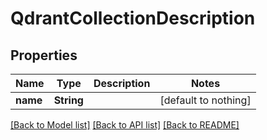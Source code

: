 # QdrantCollectionDescription


## Properties
Name | Type | Description | Notes
------------ | ------------- | ------------- | -------------
**name** | **String** |  | [default to nothing]


[[Back to Model list]](../README.md#models) [[Back to API list]](../README.md#api-endpoints) [[Back to README]](../README.md)


